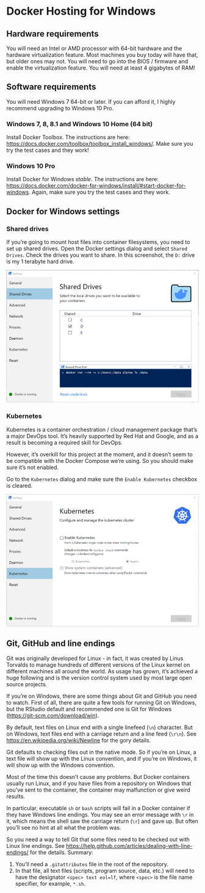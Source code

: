 Docker Hosting for Windows
================

## Hardware requirements

You will need an Intel or AMD processor with 64-bit hardware and the
hardware virtualization feature. Most machines you buy today will have
that, but older ones may not. You will need to go into the BIOS /
firmware and enable the virtualization feature. You will need at least 4
gigabytes of RAM\!

## Software requirements

You will need Windows 7 64-bit or later. If you can afford it, I highly
recommend upgrading to Windows 10 Pro.

### Windows 7, 8, 8.1 and Windows 10 Home (64 bit)

Install Docker Toolbox. The instructions are here:
<https://docs.docker.com/toolbox/toolbox_install_windows/>. Make sure
you try the test cases and they work\!

### Windows 10 Pro

Install Docker for Windows *stable*. The instructions are here:
<https://docs.docker.com/docker-for-windows/install/#start-docker-for-windows>.
Again, make sure you try the test cases and they work.

## Docker for Windows settings

### Shared drives

If you’re going to mount host files into container filesystems, you need
to set up shared drives. Open the Docker settings dialog and select
`Shared Drives`. Check the drives you want to share. In this screenshot,
the `D:` drive is my 1 terabyte hard drive.

![](screenshots/2018-08-26%2015_16_51-Shared_Drives.png)

### Kubernetes

Kubernetes is a container orchestration / cloud management package
that’s a major DevOps tool. It’s heavily supported by Red Hat and
Google, and as a result is becoming a required skill for DevOps.

However, it’s overkill for this project at the moment, and it doesn’t
seem to be compatible with the Docker Compose we’re using. So you should
make sure it’s not enabled.

Go to the `Kubernetes` dialog and make sure the `Enable Kubernetes`
checkbox is cleared.

![](screenshots/2018-08-26%2015_26_22-Kubernetes.png)

## Git, GitHub and line endings

Git was originally developed for Linux - in fact, it was created by
Linus Torvalds to manage hundreds of different versions of the Linux
kernel on different machines all around the world. As usage has grown,
it’s achieved a huge following and is the version control system used by
most large open source projects.

If you’re on Windows, there are some things about Git and GitHub you
need to watch. First of all, there are quite a few tools for running Git
on Windows, but the RStudio default and recommended one is Git for
Windows (<https://git-scm.com/download/win>).

By default, text files on Linux end with a single linefeed (`\n`)
character. But on Windows, text files end with a carriage return and a
line feed (`\r\n`). See <https://en.wikipedia.org/wiki/Newline> for the
gory details.

Git defaults to checking files out in the native mode. So if you’re on
Linux, a text file will show up with the Linux convention, and if you’re
on Windows, it will show up with the Windows convention.

Most of the time this doesn’t cause any problems. But Docker containers
usually run Linux, and if you have files from a repository on Windows
that you’ve sent to the container, the container may malfunction or give
weird results.

In particular, executable `sh` or `bash` scripts will fail in a Docker
container if they have Windows line endings. You may see an error
message with `\r` in it, which means the shell saw the carriage return
(`\r`) and gave up. But often you’ll see no hint at all what the problem
was.

So you need a way to tell Git that some files need to be checked out
with Linux line endings. See
<https://help.github.com/articles/dealing-with-line-endings/> for the
details. Summary:

1.  You’ll need a `.gitattributes` file in the root of the repository.
2.  In that file, all text files (scripts, program source, data, etc.)
    will need to have the designator `<spec> text eol=lf`, where
    `<spec>` is the file name specifier, for example, `*.sh`.
